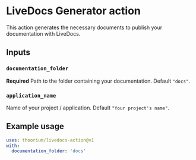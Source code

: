 # LiveDocs Generator action

This action generates the necessary documents to publish your documentation with LiveDocs.

## Inputs

### `documentation_folder`

**Required** Path to the folder containing your documentation. Default `"docs"`.

### `application_name`

Name of your project / application. Default `"Your project's name"`.

## Example usage

```yaml
uses: thoorium/livedocs-action@v1
with:
  documentation_folder: 'docs'
```
